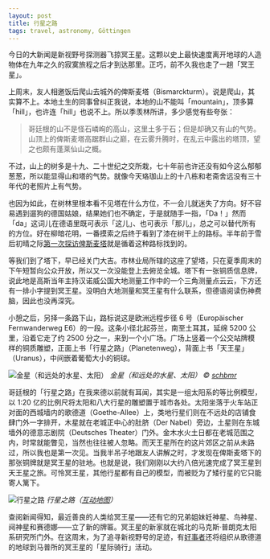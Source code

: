 ```yaml
---
layout: post
title: 行星之路
tags: travel, astronomy, Göttingen
---
```


今日的大新闻是新视野号探测器飞掠冥王星。这颗以史上最快速度离开地球的人造物体在九年之久的寂寞旅程之后才到达那里。正巧，前不久我也走了一趟「冥王星」。

上周末，友人相邀饭后爬山去城外的俾斯麦塔（Bismarckturm）。说是爬山，其实算不上。本地土生的同事曾纠正我说，本地的山不能叫「mountain」，顶多算「hill」，也许连「hill」也说不上。所以季羡林所讲，多少感觉有些夸张：

> 哥廷根的山不是怪石嶙峋的高山，这里土多于石；但是却确又有山的气势。山顶上的俾斯麦塔高踞群山之巅，在云雾升腾时，在乱云中露出的塔顶，望之也颇有蓬莱仙山之概。

不过，山上的树多是十九、二十世纪之交所栽，七十年前也许还没有如今这么郁郁葱葱，所以能显得山和塔的气势。就像今天珞珈山上的十八栋和老斋舍远没有三十年代的老照片上有气势。

也因为如此，在树林里根本看不见塔在什么方位，不一会儿就迷失了方向。好不容易遇到遛狗的德国姑娘，结果她们也不确定，于是就随手一指，「Da！」然而「da」这词儿在德语里既可表示「这儿」、也可表示「那儿」，总之可以替代所有的方位。好在柳暗花明，一番摸索之后终于看到了漆在树干上的路标。半年前于雪后初晴之际[第一次探访俾斯麦塔](https://instagram.com/p/y4KvwKgWsm/)就是循着这种路标找到的。

等我们到了塔下，早已经关门大吉。市林业局所辖的这座了望塔，只在夏季周末的下午短暂向公众开放，所以又一次没能登上去俯览全城。塔下有一张铜质信息牌，说此地是高斯当年主持汉诺威公国大地测量工作中的一个三角测量点云云，下方还有一排小字提到冥王星。没明白大地测量和冥王星有什么联系，但德语阅读伤神费脑，因此也没再深究。

小憩之后，另择一条路下山，路标说这是欧洲远程步径 6 号（Europäischer Fernwanderweg E6）的一段。这条小径北起芬兰，南至土耳其，延绵 5200 公里，沿着它走了约 2500 分之一，来到一个小广场。广场上竖着一个公交站牌模样的铜质雕塑，正面上书「行星之路」（Planetenweg），背面上书「天王星」（Uranus），中间嵌着葡萄大小的铜球。

![金星（和远处的水星、太阳）](http://ww3.sinaimg.cn/large/abb3ee10gw1eu441k7w76j215o0v94kv.jpg)
_金星（和远处的水星、太阳） &copy; [schbmr](https://www.flickr.com/photos/schbmr/sets/72157630408000440)_

哥廷根的「行星之路」在我来德以前就有耳闻，其实是一组太阳系的等比例模型，以 1:20 亿的比例尺将太阳和八大行星的雕塑置于城市各处。太阳坐落于火车站正对面的西城墙内的歌德道（Goethe-Allee）上，类地行星们则在不远处的店铺食肆门外一字排开，木星就在老城正中心的肚脐（Der Nabel）旁边，土星则在东城墙外的德意志剧院（Deutsches Theater）门外。金木水火土日都在老城范围之内，时常就能瞥见，当然也往往被人忽略。而天王星所在的这片郊区之前从未路过，所以我也是第一次见。当我半吊子地跟友人讲解之时，才发现在俾斯麦塔下的那张铜牌就是冥王星的驻地。也就是说，我们刚刚以大约八倍光速完成了冥王星到天王星之旅。可怜冥王星，其他行星都有自己的模型，而被贬为了矮行星的它只能寄人篱下。

![行星之路](http://ww1.sinaimg.cn/large/abb3ee10gw1eyu7sjfa6lj21j00zkdo2.jpg)
_行星之路（[互动地图](https://www.google.com/maps/d/viewer?mid=zjBkW_riryyw.k8zQsSGG3ogE)）_

查阅新闻得知，最近善良的人类给冥王星——还有它的兄弟姐妹妊神星、鸟神星、阋神星和赛德娜——立了新的牌匾。冥王星的新家就在城北的马克斯·普朗克太阳系研究所门外。在这周末，为了追寻新视野号的足迹，有[好事者](http://www.planetarium-goettingen.de/)还将组织从歌德道的地球到马普所的冥王星的「星际骑行」活动。